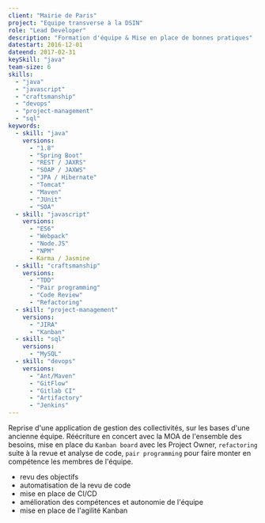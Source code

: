 ```yaml
---
client: "Mairie de Paris"
project: "Equipe transverse à la DSIN"
role: "Lead Developer"
description: "Formation d'équipe & Mise en place de bonnes pratiques"
datestart: 2016-12-01 
dateend: 2017-02-31
keySkill: "java"
team-size: 6
skills:
  - "java"
  - "javascript"
  - "craftsmanship"
  - "devops"
  - "project-management"
  - "sql"
keywords:
  - skill: "java"
    versions:
      - "1.8"
      - "Spring Boot"
      - "REST / JAXRS"
      - "SOAP / JAXWS"
      - "JPA / Hibernate"
      - "Tomcat"
      - "Maven"
      - "JUnit"
      - "SOA"
  - skill: "javascript"
    versions:
      - "ES6"
      - "Webpack"
      - "Node.JS"
      - "NPM"
      - Karma / Jasmine
  - skill: "craftsmanship"
    versions:
      - "TDD"
      - "Pair programming"
      - "Code Review"
      - "Refactoring"
  - skill: "project-management"
    versions:
      - "JIRA"
      - "Kanban"
  - skill: "sql"
    versions:
      - "MySQL"
  - skill: "devops"
    versions:
      - "Ant/Maven"
      - "GitFlow"
      - "Gitlab CI"
      - "Artifactory"
      - "Jenkins"
---
```


Reprise d'une application de gestion des collectivités, sur les bases d'une ancienne équipe. Réécriture en concert avec la MOA de l'ensemble des besoins, mise en place du `Kanban board` avec les Project Owner, `refactoring` suite à la revue et analyse de code, `pair programming` pour faire monter en compétence les membres de l'équipe.

- revu des objectifs
- automatisation de la revu de code
- mise en place de CI/CD 
- amélioration des compétences et autonomie de l'équipe 
- mise en place de l'agilité Kanban